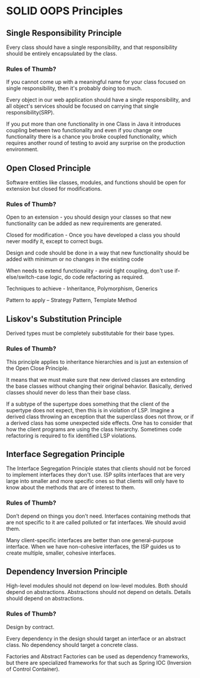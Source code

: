 # SOLID OOPS Principles

## **Single Responsibility Principle**

Every class should have a single responsibility, and that responsibility should be entirely encapsulated by the class.

### **Rules of Thumb?**

If you cannot come up with a meaningful name for your class focused on single responsibility, then it's probably doing too much.

Every object in our web application should have a single responsibility, and all object's services should be focused on carrying that single responsibility(SRP).

If you put more than one functionality in one Class in Java it introduces coupling between two functionality and even if you change one functionality there is a chance you broke coupled functionality, which requires another round of testing to avoid any surprise on the production environment.

## **Open Closed Principle**
Software entities like classes, modules, and functions should be open for extension but closed for modifications.

### **Rules of Thumb?**

Open to an extension - you should design your classes so that new functionality can be added as new requirements are generated.

Closed for modification - Once you have developed a class you should never modify it, except to correct bugs.

Design and code should be done in a way that new functionality should be added with minimum or no changes in the existing code

When needs to extend functionality - avoid tight coupling, don't use if-else/switch-case logic, do code refactoring as required.

Techniques to achieve - Inheritance, Polymorphism, Generics

Pattern to apply – Strategy Pattern, Template Method

## **Liskov's Substitution Principle**

Derived types must be completely substitutable for their base types.

### **Rules of Thumb?**

This principle applies to inheritance hierarchies and is just an extension of the Open Close Principle.

It means that we must make sure that new derived classes are extending the base classes without changing their original behavior. Basically, derived classes should never do less than their base class.

If a subtype of the supertype does something that the client of the supertype does not expect, then this is in violation of LSP. Imagine a derived class throwing an exception that the superclass does not throw, or if a derived class has some unexpected side effects. One has to consider that how the client programs are using the class hierarchy. Sometimes code refactoring is required to fix identified LSP violations.

## **Interface Segregation Principle**

The Interface Segregation Principle states that clients should not be forced to implement interfaces they don't use. ISP splits interfaces that are very large into smaller and more specific ones so that clients will only have to know about the methods that are of interest to them.

### **Rules of Thumb?**

Don’t depend on things you don’t need. Interfaces containing methods that are not specific to it are called polluted or fat interfaces. We should avoid them.

Many client-specific interfaces are better than one general-purpose interface. When we have non-cohesive interfaces, the ISP guides us to create multiple, smaller, cohesive interfaces.

## **Dependency Inversion Principle**

High-level modules should not depend on low-level modules. Both should depend on abstractions. Abstractions should not depend on details. Details should depend on abstractions.

### **Rules of Thumb?**

Design by contract.

Every dependency in the design should target an interface or an abstract class. No dependency should target a concrete class.

Factories and Abstract Factories can be used as dependency frameworks, but there are specialized frameworks for that such as Spring IOC (Inversion of Control Container).

